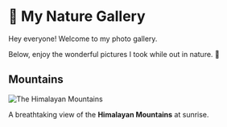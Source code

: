 # 🌿 My Nature Gallery

Hey everyone! Welcome to my photo gallery.

Below, enjoy the wonderful pictures I took while out in nature. 🌳

## Mountains

![The Himalayan Mountains](https://cdn.britannica.com/74/114874-050-6E04C88C/North-Face-Mount-Everest-Tibet-Autonomous-Region.jpg)

A breathtaking view of the **Himalayan Mountains** at sunrise.